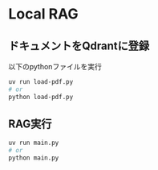 # Local RAG

## ドキュメントをQdrantに登録
以下のpythonファイルを実行

```bash
uv run load-pdf.py
# or
python load-pdf.py 
```

## RAG実行
```bash
uv run main.py
# or
python main.py
```
